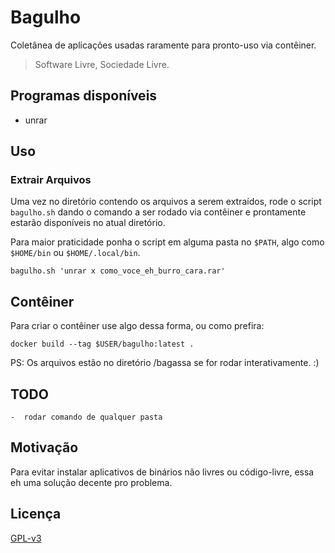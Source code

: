 # Bagulho

Coletânea de aplicações usadas raramente para pronto-uso via contêiner. 

> Software Livre, Sociedade Livre.

## Programas disponíveis
-  unrar

## Uso

### Extrair Arquivos
Uma vez no diretório contendo os arquivos a serem extraídos, rode o script
`bagulho.sh` dando o comando a ser rodado via contêiner e prontamente estarão disponíveis no atual diretório.

Para maior praticidade ponha o script em alguma pasta no `$PATH`, algo como `$HOME/bin` ou `$HOME/.local/bin`.

    bagulho.sh 'unrar x como_voce_eh_burro_cara.rar'

## Contêiner
Para criar o contêiner use algo dessa forma, ou como prefira:

    docker build --tag $USER/bagulho:latest .

PS: Os arquivos estão no diretório /bagassa se for rodar interativamente. :)

## TODO
    -  rodar comando de qualquer pasta

## Motivação

Para evitar instalar aplicativos de binários não livres ou código-livre, essa eh uma solução decente pro problema.  

## Licença

[GPL-v3](https://www.gnu.org/licenses/gpl-3.0.en.html)

